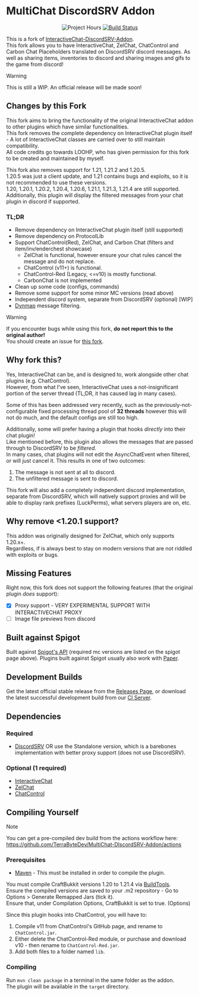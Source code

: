 # MultiChat DiscordSRV Addon
<div align="center">
    <img src="https://wakatime.com/badge/github/TerraByteDev/MultiChat-DiscordSRV-Addon.svg" alt = "Project Hours">
    <a href="https://ci.terrabytedev.com/job/MultiChat-DiscordSRV-Addon/lastSuccessfulBuild/">
        <img alt="Build Status" src="https://ci.terrabytedev.com/buildStatus/icon?job=MultiChat-DiscordSRV-Addon">
    </a>
</div>

This is a fork of [InteractiveChat-DiscordSRV-Addon](https://github.com/LOOHP/InteractiveChat-DiscordSRV-Addon).\
This fork allows you to have InteractiveChat, ZelChat, ChatControl and Carbon Chat Placeholders translated on DiscordSRV discord messages. As well as sharing items, inventories to discord and sharing images and gifs to the game from discord!

> [!WARNING]
> This is still a WIP.
> An official release will be made soon!

## Changes by this Fork
This fork aims to bring the functionality of the original InteractiveChat addon to other plugins which have similar functionalities.\
This fork removes the complete dependency on InteractiveChat plugin itself - A lot of InteractiveChat classes are carried over to still maintain compatibility.\
All code credits go towards LOOHP, who has given permission for this fork to be created and maintained by myself.

This fork also removes support for 1.21, 1.21.2 and 1.20.5.\
1.20.5 was just a client update, and 1.21 contains bugs and exploits, so it is not recommended to use these versions.\
1.20, 1.20.1, 1.20.2, 1.20.4, 1.20.6, 1.21.1, 1.21.3, 1.21.4 are still supported.\
Additionally, this plugin will display the filtered messages from your chat plugin in discord if supported.

### TL;DR
- Remove dependency on InteractiveChat plugin itself (still supported)
- Remove dependency on ProtocolLib
- Support ChatControl(Red), ZelChat, and Carbon Chat (filters and item/inv/enderchest showcase)
    - ZelChat is functional, however ensure your chat rules cancel the message and do not replace.
    - ChatControl (v11+) is functional.
    - ChatControl-Red (Legacy, <=v10) is mostly functional.
    - CarbonChat is not implemented
- Clean up some code (configs, commands)
- Remove some support for some minor MC versions (read above)
- Independent discord system, separate from DiscordSRV (optional) [WIP]
- [Dynmap](https://github.com/webbukkit/dynmap) message filtering.

> [!WARNING]
> If you encounter bugs while using this fork, **do not report this to the original author!**\
> You should create an issue for [this fork](https://github.com/TerraByteDev/MultiChat-DIscordSRV-Addon/issues).

## Why fork this?
Yes, InteractiveChat can be, and is designed to, work alongside other chat plugins (e.g. ChatControl).\
However, from what I've seen, InteractiveChat uses a not-insignificant portion of the server thread (TL;DR, it has caused lag in many cases).

Some of this has been addressed very recently, such as the previously-not-configurable fixed processing thread pool of **32 threads** however this will not do much, and the default configs are still too high.

Additionally, some will prefer having a plugin that hooks *directly* into their chat plugin!\
Like mentioned before, this plugin also allows the messages that are passed through to DiscordSRV to be *filtered*.\
In many cases, chat plugins will not edit the AsyncChatEvent when filtered, or will just cancel it. This results in one of two outcomes:
1. The message is not sent at all to discord.
2. The unfiltered message is sent to discord.

This fork will also add a completely independent discord implementation, separate from DiscordSRV, which will natively support proxies and will be able to display rank prefixes (LuckPerms), what servers players are on, etc.

## Why remove <1.20.1 support?
This addon was originally designed for ZelChat, which only supports 1.20.x+.\
Regardless, if is always best to stay on modern versions that are not riddled with exploits or bugs.


## Missing Features
Right now, this fork does not support the following features (that the original plugin *does* support):
- [x] Proxy support - VERY EXPERIMENTAL SUPPORT WITH INTERACTIVECHAT PROXY 
- [ ] Image file previews from discord

## Built against Spigot
Built against [Spigot's API](https://www.spigotmc.org/wiki/buildtools/) (required mc versions are listed on the spigot page above).
Plugins built against Spigot usually also work with [Paper](https://papermc.io/).

## Development Builds

Get the latest official stable release from the [Releases Page](https://github.com/TerraByteDev/MultiChat-DiscordSRV-Addon/releases), or download the latest successful development build from our [CI Server](https://ci.terrabytedev.com/job/MultiChat-DiscordSRV-Addon/lastSuccessfulBuild/).

## Dependencies 

### Required
- [DiscordSRV](https://www.spigotmc.org/resources/discordsrv.18494/) OR use the Standalone version, which is a barebones implementation with better proxy support (does not use DiscordSRV).

### Optional (1 required)
- [InteractiveChat](https://www.spigotmc.org/resources/75870/)
- [ZelChat](https://builtbybit.com/resources/zelchat-high-performance-simple.47406/)
- [ChatControl](https://builtbybit.com/resources/chatcontrol-format-filter-chat.18217/)

## Compiling Yourself
> [!NOTE]
> You can get a pre-compiled dev build from the actions workflow here: https://github.com/TerraByteDev/MultiChat-DIscordSRV-Addon/actions

### Prerequisites
- [Maven](https://maven.apache.org/) - This must be installed in order to compile the plugin.

You must compile CraftBukkit versions 1.20 to 1.21.4 via [BuildTools](https://www.spigotmc.org/wiki/buildtools/).\
Ensure the compiled versions are saved to your .m2 repository - Go to Options > Generate Remapped Jars (tick it).\
Ensure that, under Compilation Options, CraftBukkit is set to true. (Options)

Since this plugin hooks into ChatControl, you will have to:
1. Compile v11 from ChatControl's GitHub page, and rename to `ChatControl.jar`.
2. Either delete the ChatControl-Red module, or purchase and download v10 - then rename to `ChatControl-Red.jar`.
3. Add both files to a folder named `lib`.

### Compiling
Run `mvn clean package` in a terminal in the same folder as the addon.\
The plugin will be available in the `target` directory.
